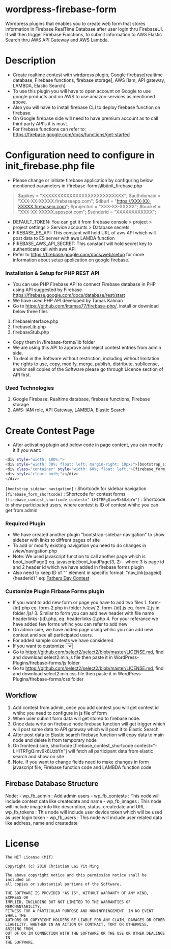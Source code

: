 # wordpress-firebase-form
Wordpress plugins that enables you to create web form that  stores information in Firebase RealTime Database after user login thru FirebaseUI. It will then trigger Firebase Functions, to submit information to AWS Elastic Search thru AWS API Gateway and AWS Lambda.

# Description
  - Create realtime contest with wirdpress plugin, Google firebase[realtime database, Firebase functions, firebase storage], AWS [Iam, API gateway, LAMBDA, Elastic Search]
  - To use this plugin you will have to open account on Google to use google products and on AWS to use amazon services as mentioned above.
  - Also you will have to install firebase CLI to deploy firebase function on firebase.
  - On Google firebase side will need to have premium account as to call third party API's it is must.
  - For firebase functions can refer to: https://firebase.google.com/docs/functions/get-started
  
# Configuration need to configure in init_firebase.php file
- Please change or initiate firebase application by configuring below mentioned parameters in \firebase-forms\lib\init_firebase.php
> $apikey = "XXXXXXXXXXXXXXXXXXXXXXXXXXX";
> $authdomain = "XXX-XX-XXXXX.firebaseapp.com";
> $dburl = "https://XXX-XX-XXXXX.firebaseio.com";
> $projecturl = "XXX-XX-XXXXX";
> $bucket = "XXX-XX-XXXXX.appspot.com";
> $senderid = "XXXXXXXXXXXX";

- DEFAULT_TOKEN:  You can get it from firebase console > project > project settings > Service accounts > Database secrets
- FIREBASE_ES_API: This constant will hold URL of aws API which will post data to ES server with aws LAMDA function
- FIREBASE_AWS_API_SECRET: This constant will hold secret key to authenticate call with aws API
- Refer to https://firebase.google.com/docs/web/setup for more information about setup application on google firebase.

### Installation & Setup for PHP REST API
- You can use PHP Firebase API to connect Firebase database in PHP using API suggested by Firebase https://firebase.google.com/docs/database/rest/start
- We have used PHP API developed by Tamas Kalman
- Go to https://github.com/ktamas77/firebase-php/, install or download below three files
1. firebaseInterface.php
2. firebaseLib.php
3. firebaseStub.php
- Copy them in /firebase-forms/lib folder
- We are using this API to approve and reject contest entries from admin side.
- To deal in the Software without restriction, including without limitation the rights to use, copy, modify, merge, publish, distribute, sublicense, and/or sell copies of the Software please go through Licence section of API first. 

### Used Technologies
1. Google Firebase: Realtime database, firebase functions, Firebase storage
2. AWS: IAM role, API Gateway, LAMBDA, Elastic Search

# Create Contest Page
  - After activating plugin add below code in page content, you can modify it if you want:
```sh
<div style="width: 100%;">
<div style="width: 30%; float: left; margin-right: 10px;">[bootstrap_sidebar_navigation]</div>
<div class="container" style="width: 60%; float: left;">[firebase_form_shortcode]</div>
<div style="clear: both;"></div>
</div>
```
  `[bootstrap_sidebar_navigation]` : Shortcode for sidebar navigation 
  `[firebase_form_shortcode]` : Shortcode for contest forms
  `[firebase_contest_shortcode contest="-LHITRFgQimv9k6UzbYn"]` : Shortcode to show participated users, where contest is ID of contest whihc you can get from admin
  
### Required Plugin
  - We have created another plugin "bootstrap-sidebar-navigation" to show sidebar with links to diffrent pages of site
  - To add or modify existing navigation you need to do changes in /view/navigation.php
  - Note: We used javascript function to call another page which is boot_loadPage() eq.
	javascript:boot_loadPage(3, 2)  - where 3 is page id and 2 header id which we have added in firebase forms plugin
  - Also need to keep ID of "<a>" element in specific format: "nav_lnk{pageid}{headerid}" eq: <a id="nav_lnk32" href="javascript:boot_loadPage(3, 2)">Fathers Day Contest</a>

### Customize Plugin Firbase Forms plugin
  - If you want to add new form or page you have to add two files
    	1. form-{id}.php eq. form-2.php in folder /view/
	2. form-{id}.js  eq. form-2.js in folder /js/
	3. Similar to form you can add new header with file name headerlinks-{id}.php, eq. headerlinks-2.php 
	4. For your referance we have added few forms whihc you can refer to add new
  - On admin side, we have added page using whihc you can add new contest and see all participated users.
  - For added sample contests we have considered 
  - If you want to customize <select> dropdown using select2 lib to implement multiple select drop down you need to follow  two points below with some changes in form.js and form html
  - Go to https://github.com/select2/select2/blob/master/LICENSE.md, find and download select2.min.js file then paste it in WordPress-Plugins/firebase-forms/js folder
  - Go to https://github.com/select2/select2/blob/master/LICENSE.md, find and download select2.min.css file then paste it in WordPress-Plugins/firebase-forms/css folder
	
## Workflow
  1. Add contest from admin, once you add contest you will get contest id whihc you need to configure in js file of form 
  2. When user submit form data will get stored to firebase node.
  3. Once data write on firebase node firebase function will get trigger which will post same data to API gateway which will post it to Elastic Search
  4. After post data to Elastic search firebase function will copy data to main node and delete it from temporary node
  5. On frontend side, shortcode [firebase_contest_shortcode contest="-LHITRFgQimv9k6UzbYn"] will fetch all participant data from elastic search and show on site
  6. Note. If you want to change fields need to make changes in form javascript file, Firebase function code and LAMBDA function code
 
## Firebase Database Structure
Node: 
	- wp_fb_admin : Add admin users 
	- wp_fb_contests : This node will include contest data like createdate and name
	- wp_fb_images	: This node will include image info like description, status, createdate and URL
	- wp_fb_tokens	: This node will include user device token which will be used as user login token
	- wp_fb_users	: This node will include user related data like address, name and createdate
	
# License

```
The MIT License (MIT)

Copyright (c) 2018 Christian Lai Yit Ming

The above copyright notice and this permission notice shall be included in
all copies or substantial portions of the Software.

THE SOFTWARE IS PROVIDED "AS IS", WITHOUT WARRANTY OF ANY KIND, EXPRESS OR
IMPLIED, INCLUDING BUT NOT LIMITED TO THE WARRANTIES OF MERCHANTABILITY,
FITNESS FOR A PARTICULAR PURPOSE AND NONINFRINGEMENT. IN NO EVENT SHALL THE
AUTHORS OR COPYRIGHT HOLDERS BE LIABLE FOR ANY CLAIM, DAMAGES OR OTHER
LIABILITY, WHETHER IN AN ACTION OF CONTRACT, TORT OR OTHERWISE, ARISING FROM,
OUT OF OR IN CONNECTION WITH THE SOFTWARE OR THE USE OR OTHER DEALINGS IN
THE SOFTWARE.
```
